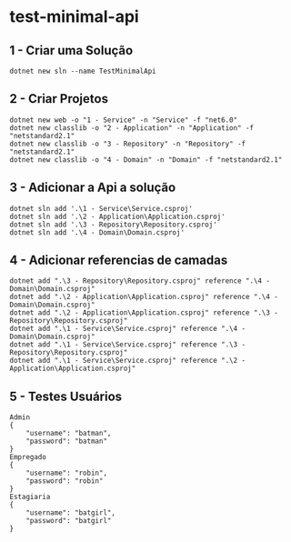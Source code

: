 # test-minimal-api

## 1 - Criar uma Solução
    dotnet new sln --name TestMinimalApi 
## 2 - Criar Projetos
    dotnet new web -o "1 - Service" -n "Service" -f "net6.0"
    dotnet new classlib -o "2 - Application" -n "Application" -f "netstandard2.1"
    dotnet new classlib -o "3 - Repository" -n "Repository" -f "netstandard2.1"
    dotnet new classlib -o "4 - Domain" -n "Domain" -f "netstandard2.1"
## 3 - Adicionar a Api a solução
    dotnet sln add '.\1 - Service\Service.csproj'
    dotnet sln add '.\2 - Application\Application.csproj'
    dotnet sln add '.\3 - Repository\Repository.csproj'
    dotnet sln add '.\4 - Domain\Domain.csproj'
## 4 - Adicionar referencias de camadas
    dotnet add ".\3 - Repository\Repository.csproj" reference ".\4 - Domain\Domain.csproj"
    dotnet add ".\2 - Application\Application.csproj" reference ".\4 - Domain\Domain.csproj"
    dotnet add ".\2 - Application\Application.csproj" reference ".\3 - Repository\Repository.csproj"
    dotnet add ".\1 - Service\Service.csproj" reference ".\4 - Domain\Domain.csproj"
    dotnet add ".\1 - Service\Service.csproj" reference ".\3 - Repository\Repository.csproj"
    dotnet add ".\1 - Service\Service.csproj" reference ".\2 - Application\Application.csproj"

## 5 - Testes Usuários

    Admin
    {
        "username": "batman",
        "password": "batman"
    }
    Empregado
    {
        "username": "robin",
        "password": "robin"
    }
    Estagiaria
    {
        "username": "batgirl",
        "password": "batgirl"
    }
